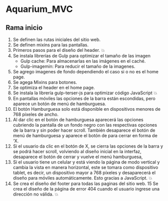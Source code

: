 # Aquarium_MVC
## Rama inicio
                
1. Se definen las rutas iniciales del sitio web.
2. Se definen mixins para las pantallas.
3. Primeros pasos para el diseño del header. 
:boom:
4. Se instala librerías de Gulp para optimizar el tamaño de las imagen
	+ Gulp cache: Para almacenarlas en las imágenes en el caché.
	+ Gulp-imagemin: Para reducir el tamaño de la imagenes.
5. Se agrego imagenes de fondo dependiendo el caso si o no es el home page.
6. Se agega Mixins para botones.
7. Se optimiza el header en el home page.
8. Se instala la librería gulp-terser-js para optimizar código JavaScript
:boom:
9. En pantallas móviles las opciones de la barra están escondidas, pero aparece un botón de menú de hamburguesa. 
10. El botón Hamburguesa solo está disponible en dispositivos menores de 768 píxeles de ancho.
11. Al dar clic en el botón de hamburguesa aparecerá las opciones cubriendo la pantalla de un fondo negro con las respectivas opciones de la barra y sin poder hacer scroll. También desaparece el botón de menú de hamburguesa y aparece el botón de para cerrar en forma de ‘X.
12. Si el usuario da clic en el  botón de X, se cierra las opciones de la barra y se podrá hacer scroll, volviendo al diseño inicial en la interfaz, desaparece el botón de cerrar y vuelve el menú hamburguesa, 
13. Si el usuario tiene un celular y está viendo la página de modo vertical y cambia la vista en manera horizontal, este se tomara como dispositivo tablet, es decir, un dispositivo mayor a 768 píxeles y desaparecerá el diseño para móviles automáticamente. Esto gracias a JavaScript.
:boom:
14. Se crea el diseño del footer para todas las paginas del sitio web.
15 Se crea el diseño de la página de error 404 cuando el usuario ingrese una dirección no válida.
:boom: